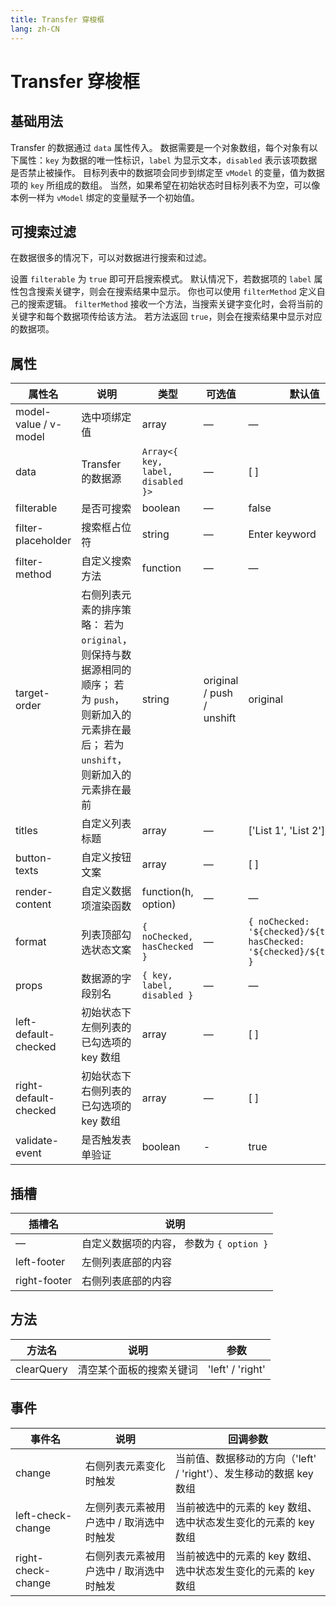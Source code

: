 ```yaml
---
title: Transfer 穿梭框
lang: zh-CN
---
```


# Transfer 穿梭框

## 基础用法

Transfer 的数据通过 `data` 属性传入。 数据需要是一个对象数组，每个对象有以下属性：`key` 为数据的唯一性标识，`label` 为显示文本，`disabled` 表示该项数据是否禁止被操作。 目标列表中的数据项会同步到绑定至 `vModel` 的变量，值为数据项的 `key` 所组成的数组。 当然，如果希望在初始状态时目标列表不为空，可以像本例一样为 `vModel` 绑定的变量赋予一个初始值。

<code src="./basic.tsx"></code>

## 可搜索过滤

在数据很多的情况下，可以对数据进行搜索和过滤。

设置 `filterable` 为 `true` 即可开启搜索模式。 默认情况下，若数据项的 `label` 属性包含搜索关键字，则会在搜索结果中显示。 你也可以使用 `filterMethod` 定义自己的搜索逻辑。 `filterMethod` 接收一个方法，当搜索关键字变化时，会将当前的关键字和每个数据项传给该方法。 若方法返回 `true`，则会在搜索结果中显示对应的数据项。

<code src="./filterable.tsx"></code>

<!-- ## 自定义

可以对列表标题文案、按钮文案、数据项的渲染函数、列表底部的勾选状态文案、列表底部的内容区等进行自定义。

可以使用 `titles`、`buttonTexts`、`renderContent` 和 `format` 属性分别对列表标题文案、按钮文案、数据项的渲染函数和列表顶部的勾选状态文案进行自定义。 数据项的渲染还可以使用 `scopedSlot` 进行自定义。 对于列表底部的内容区，提供了两个具名 slot：`leftFooter` 和 `rightFooter`。 此外，如果希望某些数据项在初始化时就被勾选，可以使用 `left-default-checked` 和 `right-default-checked` 属性。 最后，本例还展示了 `change` 事件的用法。 注意，由于 JSFiddle 不支持 JSX 语法，故该示例无法在 JSFiddle 运行。 但是在实际的项目中，只要正确地配置了相关依赖，就可以正常运行。

<code src="./customizable.tsx"></code>

## 数据项属性别名

默认情况下，Transfer 仅能识别数据项中的 `key`、`label` 和 `disabled` 字段。 如果你的数据的字段名不同，可以使用 `props` 属性为它们设置别名。

本例中的数据源没有 `key` 和 `label` 字段，在功能上与它们相同的字段名为 `value` 和 `desc`。 因此可以使用`props` 属性为 `key` 和 `label` 设置别名。

<code src="./prop-alias.tsx"></code> -->

## 属性

| 属性名                | 说明                                                                                                                                              | 类型                              | 可选值                    | 默认值                                                                    |
| --------------------- | ------------------------------------------------------------------------------------------------------------------------------------------------- | --------------------------------- | ------------------------- | ------------------------------------------------------------------------- |
| model-value / v-model | 选中项绑定值                                                                                                                                      | array                             | —                         | —                                                                         |
| data                  | Transfer 的数据源                                                                                                                                 | `Array<{ key, label, disabled }>` | —                         | [ ]                                                                       |
| filterable            | 是否可搜索                                                                                                                                        | boolean                           | —                         | false                                                                     |
| filter-placeholder    | 搜索框占位符                                                                                                                                      | string                            | —                         | Enter keyword                                                             |
| filter-method         | 自定义搜索方法                                                                                                                                    | function                          | —                         | —                                                                         |
| target-order          | 右侧列表元素的排序策略： 若为 `original`，则保持与数据源相同的顺序； 若为 `push`，则新加入的元素排在最后； 若为 `unshift`，则新加入的元素排在最前 | string                            | original / push / unshift | original                                                                  |
| titles                | 自定义列表标题                                                                                                                                    | array                             | —                         | ['List 1', 'List 2']                                                      |
| button-texts          | 自定义按钮文案                                                                                                                                    | array                             | —                         | [ ]                                                                       |
| render-content        | 自定义数据项渲染函数                                                                                                                              | function(h, option)               | —                         | —                                                                         |
| format                | 列表顶部勾选状态文案                                                                                                                              | `{ noChecked, hasChecked }`       | —                         | `{ noChecked: '${checked}/${total}', hasChecked: '${checked}/${total}' }` |
| props                 | 数据源的字段别名                                                                                                                                  | `{ key, label, disabled }`        | —                         | —                                                                         |
| left-default-checked  | 初始状态下左侧列表的已勾选项的 key 数组                                                                                                           | array                             | —                         | [ ]                                                                       |
| right-default-checked | 初始状态下右侧列表的已勾选项的 key 数组                                                                                                           | array                             | —                         | [ ]                                                                       |
| validate-event        | 是否触发表单验证                                                                                                                                  | boolean                           | -                         | true                                                                      |

## 插槽

| 插槽名       | 说明                                     |
| ------------ | ---------------------------------------- |
| —            | 自定义数据项的内容， 参数为 `{ option }` |
| left-footer  | 左侧列表底部的内容                       |
| right-footer | 右侧列表底部的内容                       |

## 方法

| 方法名     | 说明                     | 参数             |
| ---------- | ------------------------ | ---------------- |
| clearQuery | 清空某个面板的搜索关键词 | 'left' / 'right' |

## 事件

| 事件名             | 说明                                    | 回调参数                                                            |
| ------------------ | --------------------------------------- | ------------------------------------------------------------------- |
| change             | 右侧列表元素变化时触发                  | 当前值、数据移动的方向（'left' / 'right'）、发生移动的数据 key 数组 |
| left-check-change  | 左侧列表元素被用户选中 / 取消选中时触发 | 当前被选中的元素的 key 数组、选中状态发生变化的元素的 key 数组      |
| right-check-change | 右侧列表元素被用户选中 / 取消选中时触发 | 当前被选中的元素的 key 数组、选中状态发生变化的元素的 key 数组      |
